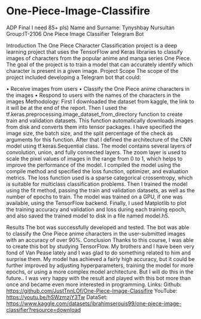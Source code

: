 # One-Piece-Image-Classifire
ADP Final I need 85+ pls)
Name and Surname: Tynyshbay Nursultan
Group:IT-2106
One Piece Image Classifier Telegram Bot

Introduction
The One Piece Character Classification project is a deep learning project that uses the TensorFlow and Keras libraries to classify images of characters from the popular anime and manga series One Piece. The goal of the project is to train a model that can accurately identify which character is present in a given image.
Project Scope
The scope of the project included developing a Telegram bot that could:

•	Receive images from users
•	Classify the One Piece anime characters in the images
•	Respond to users with the names of the characters in the images
Methodology:
First I downloaded the dataset from kaggle, the link to it will be at the end of the report.
Then I used the tf.keras.preprocessing.image_dataset_from_directory function to create train and validation datasets. This function automatically downloads images from disk and converts them into tensor packages. I have specified the image size, the batch size, and the split percentage of the check as arguments for this function.
After that I defined the architecture of the CNN model using tf.keras.Sequential class. The model contains several layers of convolution, union, and fully connected layers. The zoom layer is used to scale the pixel values of images in the range from 0 to 1, which helps to improve the performance of the model.
I compiled the model using the compile method and specified the loss function, optimizer, and evaluation metrics. The loss function used is a sparse categorical crossentropy, which is suitable for multiclass classification problems.
Then I trained the model using the fit method, passing the train and validation datasets, as well as the number of epochs to train. The model was trained on a GPU, if one was available, using the TensorFlow backend.
Finally, I used Matplotlib to plot the training accuracy and validation and loss during each training epoch, and also saved the trained model to disk in a file named model.h5.

Results
The bot was successfully developed and tested. The bot was able to classify the One Piece anime characters in the user-submitted images with an accuracy of over 90%. 
Conclusion
Thanks to this course, I was able to create this bot by studying TensorFlow. My brothers and I have been very fond of Van Pease lately and I was glad to do something related to him and surprise them. My model has achieved a fairly high accuracy, but it could be further improved by adjusting hyperparameters, training the model for more epochs, or using a more complex model architecture. But I will do this in the future.. I was very happy with the result and played with this bot more than once and became even more interested in programming.
Links:
Github: https://github.com/JustTnnLOf/One-Piece-Image-Classifire
YouTube: https://youtu.be/hSWzmzjY3Tw
DataSet: https://www.kaggle.com/datasets/ibrahimserouis99/one-piece-image-classifier?resource=download
